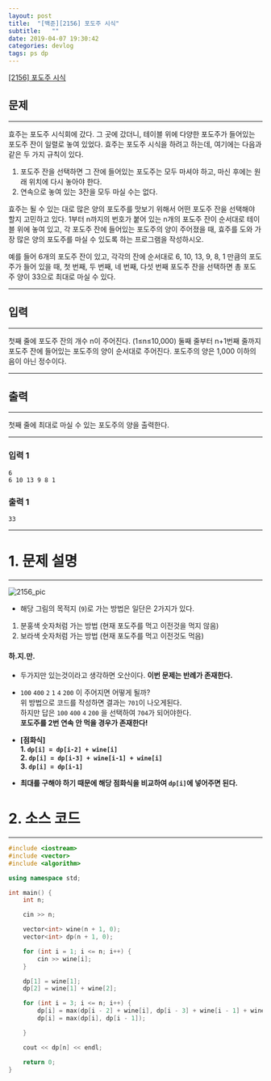 ```yaml
---
layout: post
title:  "[백준][2156] 포도주 시식"
subtitle:   ""
date: 2019-04-07 19:30:42
categories: devlog
tags: ps dp
---
```


[[2156] 포도주 시식](https://boj.kr/2156)  


## 문제

- - -


효주는 포도주 시식회에 갔다. 그 곳에 갔더니, 테이블 위에 다양한 포도주가 들어있는 포도주 잔이 일렬로 놓여 있었다. 효주는 포도주 시식을 하려고 하는데, 여기에는 다음과 같은 두 가지 규칙이 있다.

1. 포도주 잔을 선택하면 그 잔에 들어있는 포도주는 모두 마셔야 하고, 마신 후에는 원래 위치에 다시 놓아야 한다.
2. 연속으로 놓여 있는 3잔을 모두 마실 수는 없다.

효주는 될 수 있는 대로 많은 양의 포도주를 맛보기 위해서 어떤 포도주 잔을 선택해야 할지 고민하고 있다. 1부터 n까지의 번호가 붙어 있는 n개의 포도주 잔이 순서대로 테이블 위에 놓여 있고, 각 포도주 잔에 들어있는 포도주의 양이 주어졌을 때, 효주를 도와 가장 많은 양의 포도주를 마실 수 있도록 하는 프로그램을 작성하시오. 

예를 들어 6개의 포도주 잔이 있고, 각각의 잔에 순서대로 6, 10, 13, 9, 8, 1 만큼의 포도주가 들어 있을 때, 첫 번째, 두 번째, 네 번째, 다섯 번째 포도주 잔을 선택하면 총 포도주 양이 33으로 최대로 마실 수 있다.


- - -


## 입력


- - -


첫째 줄에 포도주 잔의 개수 n이 주어진다. (1≤n≤10,000) 둘째 줄부터 n+1번째 줄까지 포도주 잔에 들어있는 포도주의 양이 순서대로 주어진다. 포도주의 양은 1,000 이하의 음이 아닌 정수이다.


- - -


## 출력

- - -


첫째 줄에 최대로 마실 수 있는 포도주의 양을 출력한다.


- - -


### 입력 1

```
6
6 10 13 9 8 1
```

### 출력 1

```
33
```

* * *




# 1. 문제 설명

- - -

![2156_pic](https://drive.google.com/uc?id=105wOTXBqLo0bJcOzCtyEdETXaoJnA6hY)

- 해당 그림의 목적지 (`9`)로 가는 방법은 일단은 2가지가 있다.  
 1. 분홍색 숫자처럼 가는 방법 (현재 포도주를 먹고 이전것을 먹지 않음)  
 2. 보라색 숫자처럼 가는 방법 (현재 포도주를 먹고 이전것도 먹음)  

#### 하.지.만.

- 두가지만 있는것이라고 생각하면 오산이다. **이번 문제는 반례가 존재한다.**

- `100` `400` `2` `1` `4` `200` 이 주어지면 어떻게 될까?  
 위 방법으로 코드를 작성하면 결과는 `701`이 나오게된다.  
 하지만 답은 `100` `400` `4` `200` 을 선택하여 `704`가 되어야한다.  
 **포도주를 2번 연속 안 먹을 경우가 존재한다!**

- **[점화식]**  
 **1. `dp[i] = dp[i-2] + wine[i]`**  
 **2. `dp[i] = dp[i-3] + wine[i-1] + wine[i]`**  
 **3. `dp[i] = dp[i-1]`**  
 - **최대를 구해야 하기 때문에 해당 점화식을 비교하여 `dp[i]`에 넣어주면 된다.**





# 2. 소스 코드


- - -


```cpp
#include <iostream>
#include <vector>
#include <algorithm>

using namespace std;

int main() {
	int n;

	cin >> n;

	vector<int> wine(n + 1, 0);
	vector<int> dp(n + 1, 0);

	for (int i = 1; i <= n; i++) {
		cin >> wine[i];
	}

	dp[1] = wine[1];
	dp[2] = wine[1] + wine[2];

	for (int i = 3; i <= n; i++) {
		dp[i] = max(dp[i - 2] + wine[i], dp[i - 3] + wine[i - 1] + wine[i]);
		dp[i] = max(dp[i], dp[i - 1]);

	}

	cout << dp[n] << endl;

	return 0;
}
```
